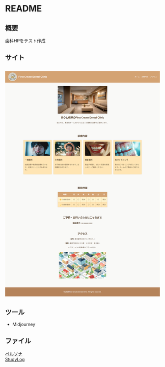 # README

## 概要

歯科HPをテスト作成

## サイト

## ![example.png](/images/example.png "example.png")

## ツール

- Midjourney

## ファイル

[ペルソナ](/persona.md)  
[StudyLog](/StudyLog.md)
